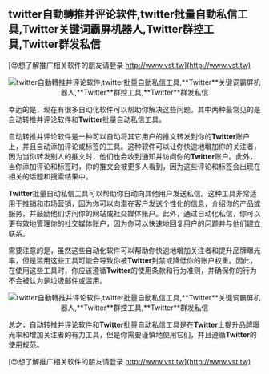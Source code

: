 ## **twitter自動轉推并评论软件,twitter批量自動私信工具,**Twitter**关键词霸屏机器人,**Twitter**群控工具,**Twitter**群发私信**

[😍想了解推广相关软件的朋友请登录 http://www.vst.tw](http://www.vst.tw)

 <center><img src="https://vst.tw/MP4/tuiguang/png/0.png" alt="twitter自動轉推并评论软件,twitter批量自動私信工具,**Twitter**关键词霸屏机器人,**Twitter**群控工具,**Twitter**群发私信"></center>

幸运的是，现在有很多自动化软件可以帮助你解决这些问题。其中两种最常见的是自动转推并评论软件和**Twitter**批量自动私信工具。

自动转推并评论软件是一种可以自动将其它用户的推文转发到你的**Twitter**账户上，并且自动添加评论或标签的工具。这种软件可以让你快速地增加你的关注者，因为当你转发别人的推文时，他们也会收到通知并访问你的**Twitter**账户。此外，当你添加评论和标签时，你的推文会被更多人看到，因为这些评论和标签会出现在相关的话题和搜索结果中。

**Twitter**批量自动私信工具可以帮助你自动向其他用户发送私信。这种工具非常适用于推销和市场营销，因为你可以向潜在客户发送个性化的信息，介绍你的产品或服务，并鼓励他们访问你的网站或社交媒体账户。此外，通过自动化私信，你可以更有效地管理你的社交媒体账户，因为你可以快速地回复用户的问题并与他们建立联系。

需要注意的是，虽然这些自动化软件可以帮助你快速地增加关注者和提升品牌曝光率，但是滥用这些工具可能会导致你被**Twitter**封禁或降低你的账户权重。因此，在使用这些工具时，你应该遵循**Twitter**的使用条款和行为准则，并确保你的行为不会被认为是垃圾邮件或滥用。

 <center><img src="https://vst.tw/MP4/tuiguang/png/1.png" alt="twitter自動轉推并评论软件,twitter批量自動私信工具,**Twitter**关键词霸屏机器人,**Twitter**群控工具,**Twitter**群发私信"></center>

总之，自动转推并评论软件和**Twitter**批量自动私信工具是在**Twitter**上提升品牌曝光率和增加关注者的有力工具，但是你需要谨慎地使用它们，并且遵循**Twitter**的使用规范。

[😍想了解推广相关软件的朋友请登录 http://www.vst.tw](http://www.vst.tw)



